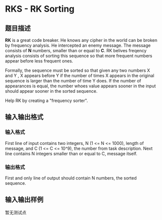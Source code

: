 # RKS - RK Sorting

## 题目描述

**RK** is a great code breaker. He knows any cipher in the world can be broken by frequency analysis. He intercepted an enemy message. The message consists of **N** numbers, smaller than or equal to **C**. RK belives freqency analysis consists of sorting this sequence so that more frequent numbers appear before less frequent ones.

Formally, the sequence must be sorted so that given any two numbers X and Y , X appears before Y if the number of times X appears in the original sequence is larger than the number of time Y does. If the number of appearances is equal, the number whoes value appears sooner in the input should appear sooner in the sorted sequence.

Help RK by creating a "frequency sorter".

## 输入输出格式

### 输入格式

First line of input contains two integers, N (1 <= N <= 1000), length of message, and C (1 <= C <= 10^9), the number from task description. Next line contains N integers smaller than or equal to C, message itself.

### 输出格式

First and only line of output should contain N numbers, the sorted sequence.

## 输入输出样例

暂无测试点

